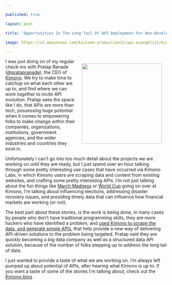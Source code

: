 ---
published: true
layout: post
title: 'Opportunities In The Long Tail Of API Deployment For Non-Developers, Using Kimono Labs'
image: https://s3.amazonaws.com/kinlane-productions2/api-evangelist/kimono/kimono-black-square.jpeg
---

<p><a href="https://www.kimonolabs.com/"><img style="padding: 15px;" src="https://s3.amazonaws.com/kinlane-productions2/api-evangelist/kimono/kimono-black-square.jpeg" alt="" width="250" align="right" /></a>
<p>I was just doing on of my regular check-ins with Pratap Ranade (<a href="https://twitter.com/pratapranade">@pratapranade</a>), the CEO of <a href="https://www.kimonolabs.com/">Kimono</a>. We try to make time to catchup on what each other are up to, and find where we can work together to incite API evolution. Pratap sees the space like I do, that APIs are more than tech, possessing huge potential when it comes to empowering folks to make change within their companies, organizations, institutions, government agencies, and the wider industries and countries they exist in.
<p>Unfortunately I can&rsquo;t go into too much detail about the projects we are working on until they are ready, but I just spend over an hour talking through some pretty interesting use cases that have occurred via Kimono Labs, in which Kimono users are scraping data and content from existing websites, and crafting some pretty interesting APIs. I&rsquo;m not just talking about the fun things like <a href="https://www.kimonolabs.com/marchmadness/explorer">March Madness</a> or <a href="https://www.kimonolabs.com/worldcup/explorer">World Cup</a> going on over at Kimono, I&rsquo;m talking about influencing elections, addressing disaster recovery issues, and providing timely data that can influence how financial markets are working (or not).
<p>The best part about these stories, is the work is being done, in many cases by people who don't have traditional programming skills, they are more hackers who have identified a problem, and <a href="https://www.kimonolabs.com/">used Kimono to scrape the data, and generate simple APIs</a>, that help provide a new way of delivering API-driven solutions to the problem being targeted. Pratap said they are quickly becoming a big data company as well as a structured data API solution, because of the number of folks stepping up to address the long tail of data.
<p>I just wanted to provide a taste of what we are working on. I&rsquo;m always left pumped up about potential of APIs, after hearing what Kimono is up to. If you want a taste of some of the stories I'm talking about, check out the <a href="http://blog.kimonolabs.com/">Kimono blog</a>.

